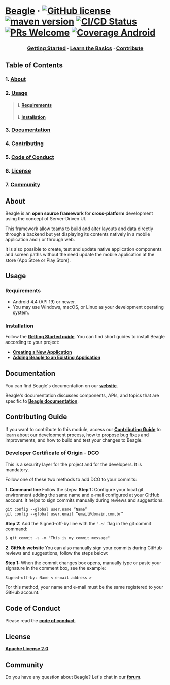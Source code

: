 # [Beagle](https://usebeagle.io/) &middot; [![GitHub license](https://img.shields.io/badge/license-Apache%202.0-blue)](https://github.com/ZupIT/beagle-android/blob/main/LICENSE.txt) [![maven version](https://img.shields.io/maven-central/v/br.com.zup.beagle/android)](https://search.maven.org/artifact/br.com.zup.beagle/android) [![CI/CD Status](https://github.com/ZupIT/beagle-android/actions/workflows/android-pr.yml/badge.svg?branch=main)](https://github.com/ZupIT/beagle-android/actions/workflows/android-pr.yml) [![PRs Welcome](https://img.shields.io/badge/PRs-welcome-brightgreen.svg)](https://github.com/ZupIT/beagle-android/blob/main/CONTRIBUTING.md) [![Coverage Android](https://sonarcloud.io/api/project_badges/measure?project=ZupIT_beagle_android&metric=coverage)](https://sonarcloud.io/dashboard?id=ZupIT_beagle_android) 


<h3 align="center">
  <a href="https://docs.usebeagle.io">Getting Started</a>
  <span> · </span>
  <a href="https://docs.usebeagle.io/get-started/using-beagle">Learn the Basics</a>
  <span> · </span>
  <a href="https://github.com/ZupIT/beagle/blob/main/CONTRIBUTING.md">Contribute</a>
</h3>


## **Table of Contents**

### 1. [**About**](#about)
### 2. [**Usage**](#-usage)
>#### i. [**Requirements**](#requirements)
>#### i. [**Installation**](#installation)
### 3. [**Documentation**](#documentation)
### 4. [**Contributing**](#contributing)
### 5. [**Code of Conduct**](#code-of-conduct)
### 6. [**License**](#license)
### 7. [**Community**](#community)

## **About**

Beagle is an **open source framework** for **cross-platform** development using the concept of Server-Driven UI.

This framework allow teams to build and alter layouts and data directly through a backend but yet displaying its contents natively in a mobile application and / or through web.

It is also possible to create, test and update native application components and screen paths without the need update the mobile application at the store (App Store or Play Store).

## **Usage**
### **Requirements**

- Android 4.4 (API 19) or newer. 
- You may use Windows, macOS, or Linux as your development operating system.

### **Installation**

Follow the [**Getting Started guide**](https://docs.usebeagle.io/get-started/installing-beagle). You can find short guides to install Beagle according to your project:

- [**Creating a New Application**][new-app]
- [**Adding Beagle to an Existing Application**][existing]

[new-app]: https://docs.usebeagle.io/get-started/new-project
[existing]: https://docs.usebeagle.io/get-started/using-beagle


## **Documentation**

You can find Beagle's documentation on our [**website**][site].

Beagle's documentation discusses components, APIs, and topics that are specific to [**Beagle documentation**][b-docs].

[site]: https://usebeagle.io/
[b-docs]: https://docs.usebeagle.io/


## **Contributing Guide**

If you want to contribute to this module, access our [**Contributing Guide**][contribute] to learn about our development process, how to propose bug fixes and improvements, and how to build and test your changes to Beagle.

[contribute]: https://github.com/ZupIT/beagle-ios/blob/main/CONTRIBUTING.md

### **Developer Certificate of Origin - DCO**

 This is a security layer for the project and for the developers. It is mandatory.
 
 Follow one of these two methods to add DCO to your commits:
 
**1. Command line**
 Follow the steps: 
 **Step 1:** Configure your local git environment adding the same name and e-mail configured at your GitHub account. It helps to sign commits manually during reviews and suggestions.

 ```
git config --global user.name “Name”
git config --global user.email “email@domain.com.br”
```

**Step 2:** Add the Signed-off-by line with the `'-s'` flag in the git commit command:

```
$ git commit -s -m "This is my commit message"
```

**2. GitHub website**
You can also manually sign your commits during GitHub reviews and suggestions, follow the steps below: 

**Step 1:** When the commit changes box opens, manually type or paste your signature in the comment box, see the example:

```
Signed-off-by: Name < e-mail address >
```

For this method, your name and e-mail must be the same registered to your GitHub account.

## **Code of Conduct**

Please read the [**code of conduct**](https://github.com/ZupIT/beagle-android/blob/main/CODE_OF_CONDUCT.md).

## **License**

[**Apache License 2.0**]( https://github.com/ZupIT/beagle-ios/blob/main/LICENSE.txt).


## **Community**
Do you have any question about Beagle? Let's chat in our [**forum**](https://forum.zup.com.br/). 
